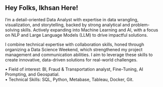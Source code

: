 ## Hey Folks, Ikhsan Here!

I’m a detail-oriented Data Analyst with expertise in data wrangling, visualization, and storytelling, backed by strong analytical and problem-solving skills. Actively expanding into Machine Learning and AI, with a focus on NLP and Large Language Models (LLM) to drive impactful solutions.

I combine technical expertise with collaboration skills, honed through organizing a Data Science Weekend, which strengthened my project management and communication abilities. I aim to leverage these skills to create innovative, data-driven solutions for real-world challenges.

• Field of interest: BI, Fraud & Transportation analyst, Fine-Tuning, AI Prompting, and Geospatial.<br>
• Technical Skills: SQL, Python, Metabase, Tableau, Docker, Git.
